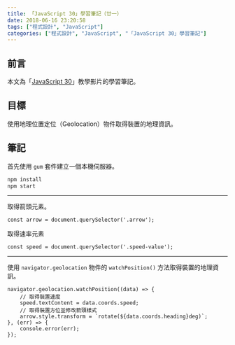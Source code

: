 ```yaml
---
title: 「JavaScript 30」學習筆記（廿一）
date: 2018-06-16 23:20:58
tags: ["程式設計", "JavaScript"]
categories: ["程式設計", "JavaScript", "「JavaScript 30」學習筆記"]
---
```


## 前言

本文為「[JavaScript 30](https://javascript30.com/)」教學影片的學習筆記。

## 目標

使用地理位置定位（Geolocation）物件取得裝置的地理資訊。

## 筆記

首先使用 `gum` 套件建立一個本機伺服器。

```BASH
npm install
npm start
```

---

取得箭頭元素。

```JS
const arrow = document.querySelector('.arrow');
```

取得速率元素

```JS
const speed = document.querySelector('.speed-value');
```

---

使用 `navigator.geolocation` 物件的 `watchPosition()` 方法取得裝置的地理資訊。

```JS
navigator.geolocation.watchPosition((data) => {
    // 取得裝置速度
    speed.textContent = data.coords.speed;
    // 取得裝置方位並修改箭頭樣式
    arrow.style.transform = `rotate(${data.coords.heading}deg)`;
}, (err) => {
    console.error(err);
});
```
